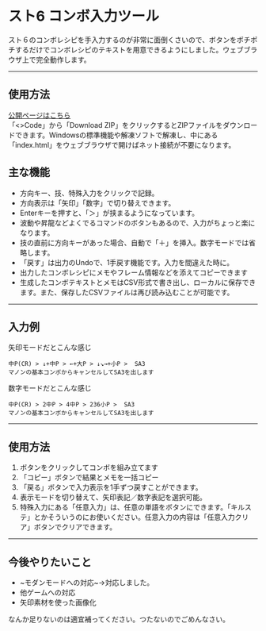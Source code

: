 # スト6 コンボ入力ツール

スト６のコンボレシピを手入力するのが非常に面倒くさいので、ボタンをポチポチするだけでコンボレシピのテキストを用意できるようにしました。ウェブブラウザ上で完全動作します。

---
## 使用方法

[公開ページはこちら](https://hatoattack.github.io/sf6-command-input/)  
「<>Code」から「Download ZIP」をクリックするとZIPファイルをダウンロードできます。Windowsの標準機能や解凍ソフトで解凍し、中にある「index.html」をウェブブラウザで開けばネット接続が不要になります。

## 主な機能

- 方向キー、技、特殊入力をクリックで記録。
- 方向表示は「矢印」「数字」で切り替えできます。
- Enterキーを押すと、「＞」が挟まるようになっています。
- 波動や昇龍などよくでるコマンドのボタンもあるので、入力がちょっと楽になります。
- 技の直前に方向キーがあった場合、自動で「＋」を挿入。数字モードでは省略します。
- 「戻す」は出力のUndoで、1手戻す機能です。入力を間違えた時に。
- 出力したコンボレシピにメモやフレーム情報などを添えてコピーできます
- 生成したコンボテキストとメモはCSV形式で書き出し、ローカルに保存できます。また、保存したCSVファイルは再び読み込むことが可能です。

---

## 入力例
矢印モードだとこんな感じ

```
中P(CR) > ↓+中P > ←+大P > ↓↘→+小P >  SA3 
マノンの基本コンボからキャンセルしてSA3を出します
```

数字モードだとこんな感じ

```
中P(CR) > 2中P > 4中P > 236小P >  SA3 
マノンの基本コンボからキャンセルしてSA3を出します
```

---

## 使用方法

1. ボタンをクリックしてコンボを組み立てます
2. 「コピー」ボタンで結果とメモを一括コピー
3. 「戻る」ボタンで入力表示を1手ずつ戻すことができます。
4. 表示モードを切り替えて、矢印表記／数字表記を選択可能。
5. 特殊入力にある「任意入力」は、任意の単語をボタンにできます。「キルステ」とかそういうのにお使いください。任意入力の内容は「任意入力クリア」ボタンでクリアできます。

---

## 今後やりたいこと
 - ~モダンモードへの対応~→対応しました。
 - 他ゲームへの対応
 - 矢印素材を使った画像化

なんか足りないのは適宜補ってください。つたないのでごめんなさい。

